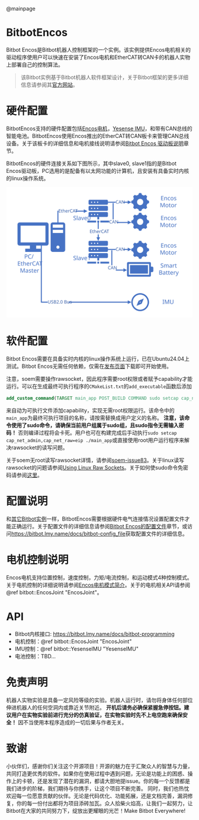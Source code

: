 @mainpage

# BitbotEncos

Bitbot Encos是Bitbot机器人控制框架的一个实例。该实例提供Encos电机相关的驱动程序使用户可以快速在安装了Encos电机和EtherCAT转CAN卡的机器人实物上部署自己的控制算法。

> 该Bitbot实例基于Bitbot机器人软件框架设计，关于Bitbot框架的更多详细信息请参阅其[官方网站](https://bitbot.lmy.name/)。

# 硬件配置

BitbotEncos支持的硬件配置包括[Encos电机](http://encos.cn/)，[Yesense IMU](https://www.yesense.com/yis320)，和带有CAN总线的智能电池。BitbotEncos使用Encos推出的EtherCAT转CAN板卡来管理CAN总线设备。关于该板卡的详细信息和电机接线说明请参阅[Bitbot Encos 驱动板说明](./doc/BitbotEncosBusConfig.md)章节。

BitbotEncos的硬件连接关系如下图所示，其中slave0, slave1指的是Bitbot Encos驱动板，PC选用的是配备有以太网功能的计算机，且安装有具备实时内核的linux操作系统。

![Bitbot Encos电气连接关系](./doc/Hardware.svg)

# 软件配置

Bitbot Encos需要在具备实时内核的linux操作系统上运行，已在Ubuntu24.04上测试。Bitbot Encos无需任何依赖，仅需在[发布页面](https://github.com/ZzzzzzS/libBitbotEncos/releases)下载即可开始使用。

注意，soem需要操作rawsocket，因此程序需要root权限或者赋予capability才能运行。可以在生成最终可执行程序的``CMakeList.txt``的``add_executable``函数后添加

```cmake
add_custom_command(TARGET main_app POST_BUILD COMMAND sudo setcap cap_net_admin,cap_net_raw=eip $<TARGET_FILE:main_app> )
```

来自动为可执行文件添加capability，实现无需root权限运行。该命令中的``main_app``为最终可执行项目的名称，请按需替换成用户定义的名称。
**注意，该命令使用了sudo命令，请确保当前用户组属于sudo组，且sudo指令无需输入密码！** 否则编译过程将会卡死。用户也可在构建完成后手动执行``sudo setcap cap_net_admin,cap_net_raw=eip ./main_app``或直接使用root用户运行程序来解决rawsocket的读写问题。

关于soem无root读写rawsocket详情，请参阅[soem-issue83](https://github.com/OpenEtherCATsociety/SOEM/issues/83)。关于linux读写rawsocket的问题请参阅[Using Linux Raw Sockets](https://squidarth.com/networking/systems/rc/2018/05/28/using-raw-sockets.html)。关于如何使sudo命令免密码请参阅[这里](https://cn.linux-terminal.com/?p=2065)。

# 配置说明

和[其它Bitbot实例](https://github.com/limymy/bitbot-mujoco-demo)一样，BitbotEncos需要根据硬件电气连接情况设置配置文件才能正确运行。关于配置文件的详细信息请参阅[Bitbot Encos的配置文件](./doc/BitbotEncosConfig.md)章节，或访问<https://bitbot.lmy.name/docs/bitbot-config_file>获取配置文件的详细信息。

# 电机控制说明

Encos电机支持位置控制，速度控制，力矩/电流控制，和运动模式4种控制模式。关于电机控制的详细说明请参阅[Encos电机模式简介](./doc/BitbotEncosMotorMotion.md)。关于的电机相关API请参阅@ref bitbot::EncosJoint "EncosJoint"。

# API

* Bitbot内核接口: <https://bitbot.lmy.name/docs/bitbot-programming>
* 电机控制：@ref bitbot::EncosJoint "EncosJoint"
* IMU控制：@ref bitbot::YesenseIMU "YesenseIMU"
* 电池控制：TBD...

# 免责声明

机器人实物实验是具备一定风险等级的实验。机器人运行时，请勿将身体任何部位伸进机器人的任何空洞内或靠近关节附近。
**开机后请务必确保紧握急停按钮。建议用户在实物实验前进行充分的仿真验证，在实物实验时先不上电空跑来确保安全！** 因不当使用本程序造成的一切后果与作者无关。

# 致谢

小伙伴们，感谢你们关注这个开源项目！开源的魅力在于汇聚众人的智慧与力量，共同打造更优秀的软件。如果你在使用过程中遇到问题，无论是功能上的困惑、操作上的卡顿，还是发现了潜在的漏洞，都请大胆地提issue。你的每一个反馈都是我们进步的阶梯，我们期待与你携手，让这个项目不断完善。
同时，我们也热忱欢迎每一位愿意贡献的伙伴。无论是代码优化、功能拓展，还是文档完善，漏洞修复，你的每一份付出都将为项目添砖加瓦。众人拾柴火焰高，让我们一起努力，让Bitbot在大家的共同努力下，绽放出更耀眼的光芒！Make Bitbot Everywhere!
